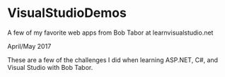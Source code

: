 # VisualStudioDemos
A few of my favorite web apps from Bob Tabor at learnvisualstudio.net

April/May 2017

These are a few of the challenges I did when learning ASP.NET, C#, and Visual Studio with Bob Tabor. 
